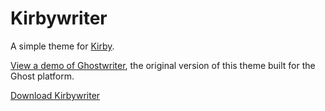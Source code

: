 # Kirbywriter

A simple theme for [Kirby](http://getkirby.com/).

[View a demo of Ghostwriter](http://roryg.github.io/ghostwriter), the original version of this theme built for the Ghost platform.

[Download Kirbywriter](https://github.com/ggilmore/ghostwriter-kirby/archive/master.zip)
